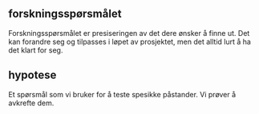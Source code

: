 ## forskningsspørsmålet

Forskningsspørsmålet er presiseringen av det dere ønsker å finne ut. Det kan forandre seg og tilpasses i løpet av prosjektet, men det alltid lurt å ha det klart for seg.

## hypotese

Et spørsmål som vi bruker for å teste spesikke påstander. Vi prøver å avkrefte dem.
